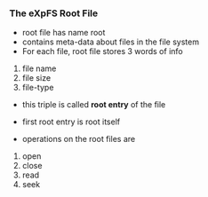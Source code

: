 ### The eXpFS Root File
- root file has name root
- contains meta-data about files in the file system
- For each file, root file stores 3 words of info
1. file name
2. file size
3. file-type
- this triple is called **root entry** of the file
- first root entry is root itself

- operations on the root files are
1. open
2. close
3. read
4. seek